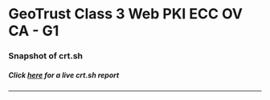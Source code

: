 # GeoTrust Class 3 Web PKI ECC OV CA - G1
### Snapshot of crt.sh
##### Click [here](https://crt.sh/?q=3DF731772A8B6D73ED8BF824A9103DE2BF5B1AA0552CF6587FEE82F6EA956980) for a live crt.sh report

---

